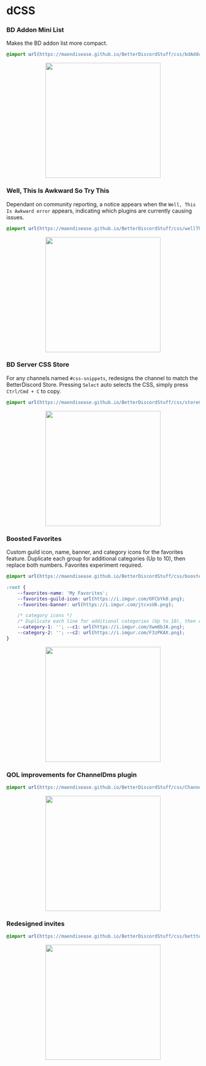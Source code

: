 # dCSS

### BD Addon Mini List
Makes the BD addon list more compact.
```css
@import url(https://maendisease.github.io/BetterDiscordStuff/css/bdAddonMini.css);
```
<p align="center"><img height="300" align="center" src="https://i.imgur.com/7qwWYhB.gif"></p>

### Well, This Is Awkward So Try This
Dependant on community reporting, a notice appears when the `Well, This Is Awkward error` appears, indicating which plugins are currently causing issues.
```css
@import url(https://maendisease.github.io/BetterDiscordStuff/css/wellThisIsAwkwardSoTryThis.css);
```
<p align="center"><img height="300" align="center" src="https://i.imgur.com/Xq81f35.png"></p>

### BD Server CSS Store
For any channels named `#css-snippets`, redesigns the channel to match the BetterDiscord Store. Pressing `Select` auto selects the CSS, simply press `Ctrl/Cmd + C` to copy.
```css
@import url(https://maendisease.github.io/BetterDiscordStuff/css/storeCSS.css);
```
<p align="center"><img height="300" align="center" src="https://user-images.githubusercontent.com/90428263/168669913-bb4b6727-08b8-437d-b2f2-4ec57539c38a.gif"></p>

### Boosted Favorites
Custom guild icon, name, banner, and category icons for the favorites feature. Duplicate each group for additional categories (Up to 10), then replace both numbers. Favorites experiment required.
```css
@import url(https://maendisease.github.io/BetterDiscordStuff/css/boostedFavorites.css);

:root {
    --favorites-name: 'My Favorites';
    --favorites-guild-icon: url(https://i.imgur.com/OFCbYk0.png);
    --favorites-banner: url(https://i.imgur.com/jtcxsU6.png);

    /* category icons */
    /* Duplicate each line for additional categories (Up to 10), then replace both numbers. */
    --category-1: ''; --c1: url(https://i.imgur.com/Xwm8bJA.png);
    --category-2: ''; --c2: url(https://i.imgur.com/F3zPKAX.png);
}
```
<p align="center"><img height="300" align="center" src="https://i.imgur.com/V2MpSe3.png"></p>

### QOL improvements for ChannelDms plugin
```css
@import url(https://maendisease.github.io/BetterDiscordStuff/css/ChannelDms.css);
```
<p align="center"><img height="300" align="center" src="https://user-images.githubusercontent.com/90428263/168667568-be05fcaf-d1ea-43e0-be38-3bdb4e35323b.gif"></p>

### Redesigned invites
```css
@import url(https://maendisease.github.io/BetterDiscordStuff/css/bettterInvites.css);
```
<p align="center"><img height="300" align="center" src="https://i.imgur.com/lqvfkPD.gif"></p>
